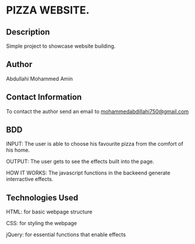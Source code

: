 # PIZZA WEBSITE.
## Description
Simple project to showcase website building.

## Author
Abdullahi Mohammed Amin

## Contact Information
To contact the author send an email to mohammedabdillahi750@gmail.com

## BDD
INPUT: The user is able to choose his favourite pizza from the comfort of his home.

OUTPUT: The user gets to see the effects built into the page.

HOW IT WORKS: The javascript functions in the backeend generate interractive effects.

## Technologies Used
HTML: for basic webpage structure

CSS: for styling the webpage

jQuery: for essential functions that enable effects

